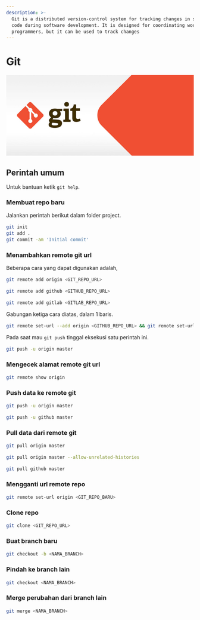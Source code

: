 ```yaml
---
description: >-
  Git is a distributed version-control system for tracking changes in source
  code during software development. It is designed for coordinating work among
  programmers, but it can be used to track changes
---
```


# Git

![](.gitbook/assets/head_git.jpg)

## Perintah umum

 Untuk bantuan ketik `git help`.

### Membuat repo baru

Jalankan perintah berikut dalam folder project.

```bash
git init
git add .
git commit -am 'Initial commit'
```

### Menambahkan remote git url

Beberapa cara yang dapat digunakan adalah,

```bash
git remote add origin <GIT_REPO_URL>
```

```bash
git remote add github <GITHUB_REPO_URL>
```

```bash
git remote add gitlab <GITLAB_REPO_URL>
```

Gabungan ketiga cara diatas, dalam 1 baris.

```bash
git remote set-url --add origin <GITHUB_REPO_URL> && git remote set-url --add origin <GITLAB_REPO_URL>
```

Pada saat mau `git push` tinggal eksekusi satu perintah ini.

```bash
git push -u origin master
```

### Mengecek alamat remote git url

```bash
git remote show origin
```

### Push data ke remote git

```bash
git push -u origin master
```

```bash
git push -u github master
```

### Pull data dari remote git

```bash
git pull origin master
```

```bash
git pull origin master --allow-unrelated-histories
```

```bash
git pull github master
```

### Mengganti url remote repo

```bash
git remote set-url origin <GIT_REPO_BARU>
```

### Clone repo

```bash
git clone <GIT_REPO_URL>
```

### Buat branch baru

```bash
git checkout -b <NAMA_BRANCH>
```

### Pindah ke branch lain

```bash
git checkout <NAMA_BRANCH>
```

### Merge perubahan dari branch lain

```bash
git merge <NAMA_BRANCH>
```

